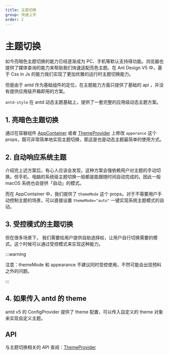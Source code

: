 ```yaml
---
title: 主题切换
group: 快速上手
order: 2
---
```


# 主题切换

如今亮暗色主题切换的能力已经逐渐成为 PC、手机等默认支持得功能。浏览器也提供了媒体查询的能力来帮助我们快速适配亮色主题。在
Ant Design V5 中，基于 Css in Js 的能力我们实现了更加优雅的运行时主题切换能力。

但是由于 antd 作为基础组件的定位，在主题能力方面只提供了基础的 api ，并没有提供应用级开箱即用的方案。

`antd-style` 在 antd 动态主题基础上，提供了一套完整的应用级动态主题方案。

## 1. 亮暗色主题切换

通过在容器组件 [AppContainer](/usage/app-container) 或者 [ThemeProvider](/usage/theme-provider) 上修改 `apperance` 这个 props，既可非常简单地实现主题切换，那这是也是动态主题最简单的使用方式。

<code src="../demos/guide/switch-theme/default.tsx"></code>

## 2. 自动响应系统主题

介绍完上述方案后，有心人应该会发现，这种方案会强依赖用户对主题的手动切换。但手机、电脑的系统级主题切换一般都是能跟随时间自动完成的。因此一般
macOS 系统也会提供「自动」的模式。

而在 AppContainer 中，我们提供了 `themeMode` 这个 props。对于不需要用户手动控制主题的场景，可以直接设置 `themeMode="auto"`
一键实现系统主题模式的自动。

<code src="../demos/guide/switch-theme/AutoSwitch.tsx"></code>

## 3. 受控模式的主题切换

但在很多场景下， 我们需要给用户提供自助选择权，让用户自行切换需要的模式。这个时候可以通过受控模式来实现这种能力。

<code src="../demos/guide/switch-theme/ControlledSwitch"></code>

:::warning

注意：themeMode 和 appearance 不建议同时受控使用，不然可能会出现预料之外的问题。

:::

## 4. 如果传入 antd 的 theme

antd v5 的 ConfigProvider 提供了 theme 配置，可以传入自定义的 theme 对象来实现自定义主题。

<code src="../demos/guide/switch-theme/AntdTheme"></code>

## API

与主题切换相关的 API 查阅：[ThemeProvider](/api/theme-provider#themeprovider-api)
